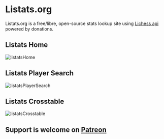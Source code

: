 # Listats.org

Listats.org is a free/libre, open-source stats lookup site using [Lichess api](https://lichess.org/api) powered by donations.


## Listats Home
![listatsHome](https://user-images.githubusercontent.com/88911601/170594941-04b7ef84-4dbe-48c8-aaf9-38869997998c.png)    


## Listats Player Search
![listatsPlayerSearch](https://user-images.githubusercontent.com/88911601/170595003-a714ed4b-30b9-4c4d-bd9b-0bc2e4fb682f.png)    


## Listats Crosstable
![listatsCrosstable](https://user-images.githubusercontent.com/88911601/170595023-fa28c2a6-6c5e-4dcb-a050-05bcdcd7a4ce.png)    



## Support is welcome on [Patreon](https://www.patreon.com/listats)
